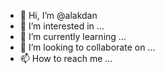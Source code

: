 - 👋 Hi, I’m @alakdan
- 👀 I’m interested in ...
- 🌱 I’m currently learning ...
- 💞️ I’m looking to collaborate on ...
- 📫 How to reach me ...

<!---
alakdan/alakdan is a ✨ special ✨ repository because its `README.md` (this file) appears on your GitHub profile.
You can click the Preview link to take a look at your changes.
--->
